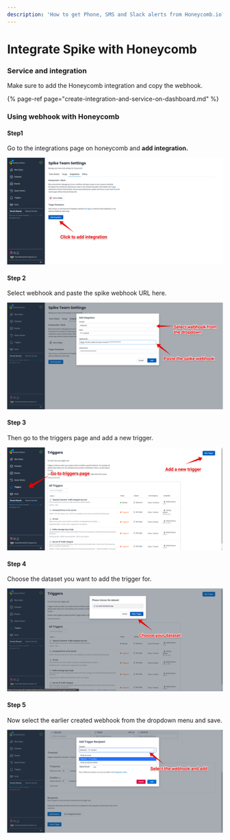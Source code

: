 ```yaml
---
description: 'How to get Phone, SMS and Slack alerts from Honeycomb.io?'
---
```


# Integrate Spike with Honeycomb

### Service and integration

Make sure to add the Honeycomb integration and copy the webhook.

{% page-ref page="create-integration-and-service-on-dashboard.md" %}



### Using webhook with Honeycomb

#### Step1

Go to the integrations page on honeycomb and **add integration.** 

![Add integration](../.gitbook/assets/group-1%20%281%29.png)



#### Step 2

Select webhook and paste the spike webhook URL here.

![](../.gitbook/assets/group-2.png)



#### Step 3

Then go to the triggers page and add a new trigger.

![](../.gitbook/assets/group-3%20%284%29.png)



#### Step 4

Choose the dataset you want to add the trigger for.

![](../.gitbook/assets/group-4%20%282%29.png)



#### Step 5

Now select the earlier created webhook from the dropdown menu and save.

![](../.gitbook/assets/group-5.png)



